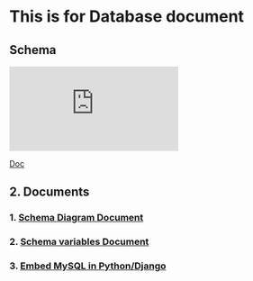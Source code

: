 # This is for Database document
## Schema
![Schema diagram](https://github.com/jithendra1798/SE-Project/blob/main/assets/Tables%20Schema1.pdf)


[Doc](https://docs.google.com/viewer?url=${https://github.com/jithendra1798/SE-Project/blob/main/assets/Tables%20Schema1.pdf})
## 2. Documents
### 1. [Schema Diagram Document](https://docs.google.com/document/d/1f0tBZoOreObHvXWhmM2hPPdkngzHdIXYdW9x57JuSEk/edit)
### 2. [Schema variables Document](https://docs.google.com/document/d/1xRhhgMQ8qZG436_hzpF3xj-nXgE0rf1wI6bEavzY5KE/edit)
### 3. [Embed MySQL in Python/Django](https://www.tutorialspoint.com/python_data_access/python_mysql_introduction.htm)

